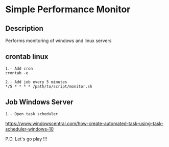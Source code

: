 # Simple Performance Monitor #

## Description ##
Performs monitoring of windows and linux servers

## crontab linux ##
~~~
1.- Add cron
crontab -e

2.- Add job every 5 minutes
*/5 * * * * /path/to/script/monitor.sh
~~~

## Job Windows Server ##
~~~
1.- Open task scheduler
~~~
https://www.windowscentral.com/how-create-automated-task-using-task-scheduler-windows-10

P.D. Let's go play !!!